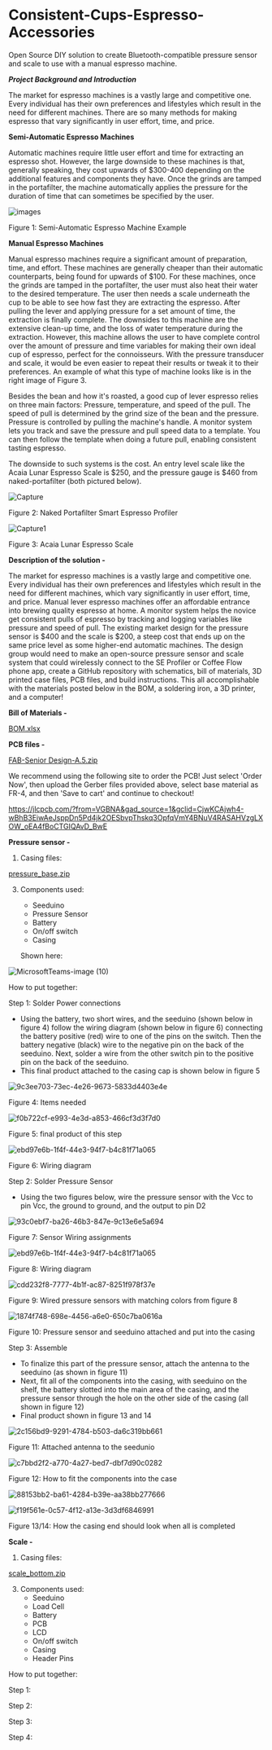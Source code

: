 # Consistent-Cups-Espresso-Accessories
Open Source DIY solution to create Bluetooth-compatible pressure sensor and scale to use with a manual espresso machine. 

_**Project Background and Introduction**_

The market for espresso machines is a vastly large and competitive one. Every individual has their own preferences and lifestyles which result in the need for different machines. There are so many methods for making espresso that vary significantly in user effort, time, and price. 

**Semi-Automatic Espresso Machines**

Automatic machines require little user effort and time for extracting an espresso shot. However, the large downside to these machines is that, generally speaking, they cost upwards of $300-400 depending on the additional features and components they have. Once the grinds are tamped in the portafilter, the machine automatically applies the pressure for the duration of time that can sometimes be specified by the user.  

 
![images](https://github.com/rhit-coultabm/Consistent-Cups-Espresso-Accessories/assets/92759594/d9ebb77a-002f-4e52-8c84-2f716b7bec55)

Figure 1: Semi-Automatic Espresso Machine Example 

**Manual Espresso Machines**

Manual espresso machines require a significant amount of preparation, time, and effort. These machines are generally cheaper than their automatic counterparts, being found for upwards of $100. For these machines, once the grinds are tamped in the portafilter, the user must also heat their water to the desired temperature. The user then needs a scale underneath the cup to be able to see how fast they are extracting the espresso. After pulling the lever and applying pressure for a set amount of time, the extraction is finally complete. The downsides to this machine are the extensive clean-up time, and the loss of water temperature during the extraction. However, this machine allows the user to have complete control over the amount of pressure and time variables for making their own ideal cup of espresso, perfect for the connoisseurs. With the pressure transducer and scale, it would be even easier to repeat their results or tweak it to their preferences. An example of what this type of machine looks like is in the right image of Figure 3. 

 

Besides the bean and how it's roasted, a good cup of lever espresso relies on three main factors: Pressure, temperature, and speed of the pull.  The speed of pull is determined by the grind size of the bean and the pressure.  Pressure is controlled by pulling the machine's handle.  A monitor system lets you track and save the pressure and pull speed data to a template.  You can then follow the template when doing a future pull, enabling consistent tasting espresso. 

The downside to such systems is the cost.  An entry level scale like the Acaia Lunar Espresso Scale is $250, and the pressure gauge is $460 from naked-portafilter (both pictured below). 

![Capture](https://github.com/rhit-coultabm/Consistent-Cups-Espresso-Accessories/assets/92759594/4032a096-29ca-4a02-a5ee-2f61479c5c94)

Figure 2: Naked Portafilter Smart Espresso Profiler 

![Capture1](https://github.com/rhit-coultabm/Consistent-Cups-Espresso-Accessories/assets/92759594/d52db8cd-98b8-4e13-8d43-337a77dcf7b6)

Figure 3: Acaia Lunar Espresso Scale 


**Description of the solution -**

The market for espresso machines is a vastly large and competitive one. Every individual has their own preferences and lifestyles which result in the need for different machines, which vary significantly in user effort, time, and price.  Manual lever espresso machines offer an affordable entrance into brewing quality espresso at home.  A monitor system helps the novice get consistent pulls of espresso by tracking and logging variables like pressure and speed of pull. The existing market design for the pressure sensor is $400 and the scale is $200, a steep cost that ends up on the same price level as some higher-end automatic machines. The design group would need to make an open-source pressure sensor and scale system that could wirelessly connect to the SE Profiler or Coffee Flow phone app, create a GitHub repository with schematics, bill of materials, 3D printed case files, PCB files, and build instructions.  This all accomplishable with the materials posted below in the BOM, a soldering iron, a 3D printer, and a computer!

**Bill of Materials -**

[BOM.xlsx](https://github.com/rhit-coultabm/Consistent-Cups-Espresso-Accessories/files/14973055/BOM.xlsx)


**PCB files -**

[FAB-Senior Design-A.5.zip](https://github.com/rhit-coultabm/Consistent-Cups-Espresso-Accessories/files/14779862/FAB-Senior.Design-A.5.zip)

We recommend using the following site to order the PCB! Just select 'Order Now', then upload the Gerber files provided above, select base material as FR-4, and then 'Save to cart' and continue to checkout!

https://jlcpcb.com/?from=VGBNA&gad_source=1&gclid=CjwKCAjwh4-wBhB3EiwAeJsppDn5Pd4jk2OESbvpThskq3OpfqVmY4BNuV4RASAHVzgLXOW_oEA4fBoCTGIQAvD_BwE

**Pressure sensor -**

1. Casing files:
   
[pressure_base.zip](https://github.com/rhit-coultabm/Consistent-Cups-Espresso-Accessories/files/14780216/pressure_base.zip)

3. Components used:
   - Seeduino
   - Pressure Sensor
   - Battery
   - On/off switch
   - Casing
  
   Shown here:
  
![MicrosoftTeams-image (10)](https://github.com/rhit-coultabm/Consistent-Cups-Espresso-Accessories/assets/92759594/508b8cee-a858-4a56-9c45-193e7eb5a1a3)

How to put together: 

Step 1: Solder Power connections

- Using the battery, two short wires, and the seeduino (shown below in figure 4) follow the wiring diagram (shown below in figure 6) connecting the battery positive (red) wire to one of the pins on the switch. Then the battery negative (black) wire to the negative pin on the back of the seeduino. Next, solder a wire from the other switch pin to the positive pin on the back of the seeduino. 
- This final product attached to the casing cap is shown below in figure 5

![9c3ee703-73ec-4e26-9673-5833d4403e4e](https://github.com/rhit-coultabm/Consistent-Cups-Espresso-Accessories/assets/92759594/b503a13f-b484-4827-89ad-c62adab83f5b)

Figure 4: Items needed

![f0b722cf-e993-4e3d-a853-466cf3d3f7d0](https://github.com/rhit-coultabm/Consistent-Cups-Espresso-Accessories/assets/92759594/26c716e5-618b-4c05-9800-e513443388d2)

Figure 5: final product of this step

![ebd97e6b-1f4f-44e3-94f7-b4c81f71a065](https://github.com/rhit-coultabm/Consistent-Cups-Espresso-Accessories/assets/92759594/acf58382-491d-4c06-a991-7cc721aa4bf7)

Figure 6: Wiring diagram 


Step 2: Solder Pressure Sensor
- Using the two figures below, wire the pressure sensor with the Vcc to pin Vcc, the ground to ground, and the output to pin D2


![93c0ebf7-ba26-46b3-847e-9c13e6e5a694](https://github.com/rhit-coultabm/Consistent-Cups-Espresso-Accessories/assets/92759594/99de7f53-fd39-44db-9044-b635df77b256)

Figure 7: Sensor Wiring assignments

![ebd97e6b-1f4f-44e3-94f7-b4c81f71a065](https://github.com/rhit-coultabm/Consistent-Cups-Espresso-Accessories/assets/92759594/09a1f110-af42-4f1e-9016-ed0879b0780b)

Figure 8: Wiring diagram

![cdd232f8-7777-4b1f-ac87-8251f978f37e](https://github.com/rhit-coultabm/Consistent-Cups-Espresso-Accessories/assets/92759594/4a3bda79-6be8-4e8d-98c8-ada6fb880f56)

Figure 9: Wired pressure sensors with matching colors from figure 8

![1874f748-698e-4456-a6e0-650c7ba0616a](https://github.com/rhit-coultabm/Consistent-Cups-Espresso-Accessories/assets/92759594/93d3a95b-ea01-45d5-9bd7-290a77a2d067)

Figure 10: Pressure sensor and seeduino attached and put into the casing


Step 3: Assemble
- To finalize this part of the pressure sensor, attach the antenna to the seeduino (as shown in figure 11)
- Next, fit all of the components into the casing, with seeduino on the shelf, the battery slotted into the main area of the casing, and the pressure sensor through the hole on the other side of the casing (all shown in figure 12)
- Final product shown in figure 13 and 14

![2c156bd9-9291-4784-b503-da6c319bb661](https://github.com/rhit-coultabm/Consistent-Cups-Espresso-Accessories/assets/92759594/b1563120-563b-4975-b911-fdcc497daf99)

Figure 11: Attached antenna to the seedunio

![c7bbd2f2-a770-4a27-bed7-dbf7d90c0282](https://github.com/rhit-coultabm/Consistent-Cups-Espresso-Accessories/assets/92759594/1a0d23a2-fa98-4957-b659-9a71fd4a8da2)

Figure 12: How to fit the components into the case

![88153bb2-ba61-4284-b39e-aa38bb277666](https://github.com/rhit-coultabm/Consistent-Cups-Espresso-Accessories/assets/92759594/4722cc89-d3cd-4e37-b2ed-95cf308774fd)

![f19f561e-0c57-4f12-a13e-3d3df6846991](https://github.com/rhit-coultabm/Consistent-Cups-Espresso-Accessories/assets/92759594/693ed929-bcd1-4e26-b73f-8e0c951ea7b0)

Figure 13/14: How the casing end should look when all is completed 





**Scale -**

1. Casing files:
   
[scale_bottom.zip](https://github.com/rhit-coultabm/Consistent-Cups-Espresso-Accessories/files/14780224/scale_bottom.zip)


3. Components used:
   - Seeduino
   - Load Cell
   - Battery
   - PCB
   - LCD
   - On/off switch
   - Casing
   - Header Pins
   
How to put together:

Step 1: 


Step 2:


Step 3:


Step 4: 


   
